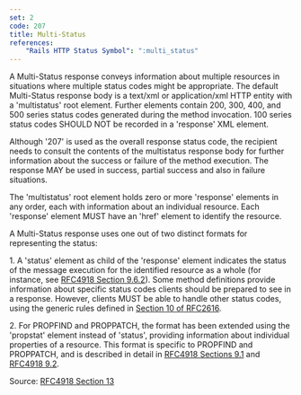 ```yaml
---
set: 2
code: 207
title: Multi-Status
references:
    "Rails HTTP Status Symbol": ":multi_status"
---
```


A Multi-Status response conveys information about multiple resources in
situations where multiple status codes might be appropriate. The default
Multi-Status response body is a text/xml or application/xml HTTP entity with a
'multistatus' root element. Further elements contain 200, 300, 400, and 500
series status codes generated during the method invocation. 100 series status
codes SHOULD NOT be recorded in a 'response' XML element.

Although '207' is used as the overall response status code, the recipient needs
to consult the contents of the multistatus response body for further information
about the success or failure of the method execution. The response MAY be used
in success, partial success and also in failure situations.

The 'multistatus' root element holds zero or more 'response' elements in any
order, each with information about an individual resource. Each 'response'
element MUST have an 'href' element to identify the resource.

A Multi-Status response uses one out of two distinct formats for representing
the status:

1\. A 'status' element as child of the 'response' element indicates the status
of the message execution for the identified resource as a whole (for instance,
see [RFC4918 Section 9.6.2][2]). Some method definitions provide information
about specific status codes clients should be prepared to see in a response.
However, clients MUST be able to handle other status codes, using the generic
rules defined in [Section 10 of RFC2616][3].

2\. For PROPFIND and PROPPATCH, the format has been extended using the 'propstat'
element instead of 'status', providing information about individual properties
of a resource.  This format is specific to PROPFIND and PROPPATCH, and is
described in detail in [RFC4918 Sections 9.1][4] and [RFC4918 9.2][5].

Source: [RFC4918 Section 13][1]

[1]: <http://tools.ietf.org/html/rfc4918#section-13>
[2]: <http://tools.ietf.org/html/rfc4918#section-9.6.2>
[3]: <http://tools.ietf.org/html/rfc2616#section-10>
[4]: <http://tools.ietf.org/html/rfc4918#section-9.1>
[5]: <http://tools.ietf.org/html/rfc4918#section-9.2>
